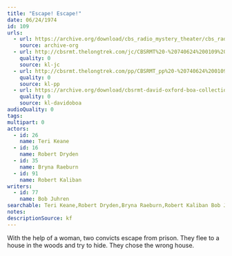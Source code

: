 ```yaml
---
title: "Escape! Escape!"
date: 06/24/1974
id: 109
urls: 
  - url: https://archive.org/download/cbs_radio_mystery_theater/cbs_radio_mystery_theater-0101-0150.zip/cbs_radio_mystery_theater-0101-0150%2Fcbsrmt_0109_escape_escape.mp3
    source: archive-org
  - url: http://cbsrmt.thelongtrek.com/jc/CBSRMT%20-%20740624%200109%20Escape!%20Escape!%20vbr%20df%20buzz_jc.mp3
    quality: 0
    source: kl-jc
  - url: http://cbsrmt.thelongtrek.com/pp/CBSRMT_pp%20-%20740624%200109%20Escape!%20Escape!.mp3
    quality: 0
    source: kl-pp
  - url: https://archive.org/download/cbsrmt-david-oxford-boa-collection/CBSRMT-740624-0109-Escape!-Escape!-(128-44)_WBBM-JE-{BoA}.mp3
    quality: 0
    source: kl-davidoboa
audioQuality: 0
tags: 
multipart: 0
actors:  
  - id: 26
    name: Teri Keane  
  - id: 16
    name: Robert Dryden  
  - id: 35
    name: Bryna Raeburn  
  - id: 91
    name: Robert Kaliban
writers:  
  - id: 77
    name: Bob Juhren
searchable: Teri Keane,Robert Dryden,Bryna Raeburn,Robert Kaliban Bob Juhren
notes: 
descriptionSource: kf
---
```

With the help of a woman, two convicts escape from prison. They flee to a house in the woods and try to hide. They chose the wrong house.